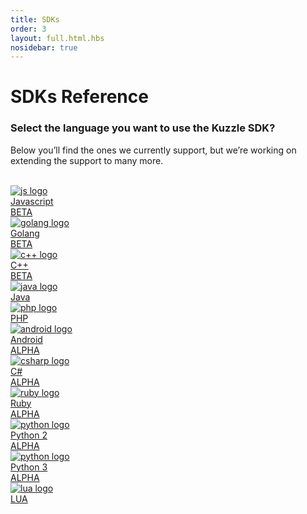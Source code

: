 ```yaml
---
title: SDKs
order: 3
layout: full.html.hbs
nosidebar: true
---
```


# SDKs Reference

### **Select the language you want to use the Kuzzle SDK?**

Below you’ll find the ones we currently support,
but we’re working on extending the support to many more.

<br>
<div class="Languages">
  <a href="/sdk-reference/js/6" class="Languages-item">
    <img src="/assets/images/logos/javascript.svg" alt="js logo" class="Languages-item-logo">
    <div class="Languages-item-name">Javascript</div>
  </a>
  <a href="/sdk-reference/go/1" class="Languages-item">
    <div class="ribbon"><span>BETA</span></div>
    <img src="/assets/images/logos/go.svg" alt="golang logo" class="Languages-item-logo">
    <div class="Languages-item-name">Golang</div>
  </a>
  <a href="/sdk-reference/cpp/1" class="Languages-item">
    <div class="ribbon"><span>BETA</span></div>
    <img src="/assets/images/logos/cpp.svg" alt="c++ logo" class="Languages-item-logo">
    <div class="Languages-item-name">C++</div>
  </a>
  <a href="/sdk-reference/java/1" class="Languages-item">
    <div class="ribbon"><span>BETA</span></div>
    <img src="/assets/images/logos/java.svg" alt="java logo" class="Languages-item-logo">
    <div class="Languages-item-name">Java</div>
  </a>

  <a href="/sdk-reference/php/3" class="Languages-item">
    <img src="/assets/images/logos/php.svg" alt="php logo" class="Languages-item-logo">
    <div class="Languages-item-name">PHP</div>
  </a>
  <a href="/sdk-reference/android/3" class="Languages-item">
    <img src="/assets/images/logos/android.svg" alt="android logo" class="Languages-item-logo">
    <div class="Languages-item-name">Android</div>
  </a>
  <a href="/sdk-reference/csharp/1" class="Languages-item">
    <div class="ribbon"><span>ALPHA</span></div>
    <img src="/assets/images/logos/csharp.svg" alt="csharp logo" class="Languages-item-logo">
    <div class="Languages-item-name">C#</div>
  </a>
  <a href="https://github.com/kuzzleio/sdk-ruby" class="Languages-item">
    <div class="ribbon"><span>ALPHA</span></div>
    <img src="/assets/images/logos/ruby.svg" alt="ruby logo" class="Languages-item-logo">
    <div class="Languages-item-name">Ruby</div>
  </a>

  <a href="https://github.com/kuzzleio/sdk-python2" class="Languages-item">
    <div class="ribbon"><span>ALPHA</span></div>
    <img src="/assets/images/logos/python.svg" alt="python logo" class="Languages-item-logo">
    <div class="Languages-item-name">Python 2</div>
  </a>
  <a href="https://github.com/kuzzleio/sdk-python3" class="Languages-item">
    <div class="ribbon"><span>ALPHA</span></div>
    <img src="/assets/images/logos/python.svg" alt="python logo" class="Languages-item-logo">
    <div class="Languages-item-name">Python 3</div>
  </a>
  <a href="https://github.com/kuzzleio/sdk-lua" class="Languages-item">
    <div class="ribbon"><span>ALPHA</span></div>
    <img src="/assets/images/logos/lua.svg" alt="lua logo" class="Languages-item-logo">
    <div class="Languages-item-name">LUA</div>
  </a>
</div>

